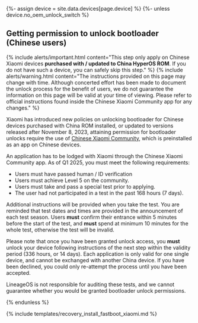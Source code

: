 {%- assign device = site.data.devices[page.device] %}
{%- unless device.no_oem_unlock_switch %}
## Getting permission to unlock bootloader (Chinese users)

{% include alerts/important.html content="This step only apply on Chinese Xiaomi devices **purchased with / updated to China HyperOS ROM**. If you do not have such a device, you can safely skip this step." %}
{% include alerts/warning.html content="The instructions provided on this page may change with time. Although concerted effort has been made to document the unlock process for the benefit of users, we do not guarantee the information on this page will be valid at your time of viewing. Please refer to official instructions found inside the Chinese Xiaomi Community app for any changes." %}

Xiaomi has introduced new policies on unlocking bootloader for Chinese devices purchased with China ROM installed, or updated to versions released after November 8, 2023, attaining permission for bootloader unlocks require the use of [Chinese Xiaomi Community](https://www.xiaomi.cn), which is preinstalled as an app on Chinese devices.

An application has to be lodged with Xiaomi through the Chinese Xiaomi Community app. As of Q1 2025, you must meet the following requirements:
* Users must have passed human / ID verification
* Users must achieve Level 5 on the community.
* Users must take and pass a special test prior to applying.
* The user had not participated in a test in the past 168 hours (7 days).

Additional instructions will be provided when you take the test. You are reminded that test dates and times are provided in the announcement of each test season. Users **must** confirm their entrance within 5 minutes before the start of the test, and **must** spend at minimum 10 minutes for the whole test, otherwise the test will be invalid.

Please note that once you have been granted unlock access, you **must** unlock your device following instructions of the next step within the validity period (336 hours, or 14 days). Each application is only valid for one single device, and cannot be exchanged with another China device. If you have been declined, you could only re-attempt the process until you have been accepted.

LineageOS is not responsible for auditing these tests, and we cannot guarantee whether you would be granted bootloader unlock permissions.

{% endunless %}

{% include templates/recovery_install_fastboot_xiaomi.md %}
